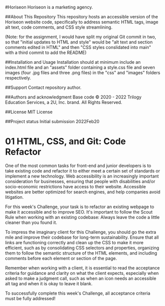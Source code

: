 #Horiseon
Horiseon is a marketing agency.

##About This Repository
This repository hosts an accessible version of the Horiseon website code, specifically to address semantic HTML tags, image alt text, code comments, and CSS style streamlining.

(Note: for the assignment, I would have split my original Git commit in two, so that "initial updates to HTML and style" would be "alt text and section comments edited in HTML" and then "CSS styles conslidated into main" with a third commit to add the README)

##Installation and Usage
Installation should at minimum include an index.html file and an "assets" folder containing a style.css file and seven images (four .jpg files and three .png files) in the "css" and "images" folders respectively.

##Support
Contact repository author.

##Authors and acknowledgment
Base code © 2020 - 2022 Trilogy Education Services, a 2U, Inc. brand. All Rights Reserved.

##License
MIT License

##Project status
Initial submission 2022Feb20


# 01 HTML, CSS, and Git: Code Refactor

One of the most common tasks for front-end and junior developers is to take existing code and refactor it to either meet a certain set of standards or implement a new technology. Web accessibility is an increasingly important consideration for businesses, ensuring that people with disabilities and/or socio-economic restrictions have access to their website. Accessible websites are better optimized for search engines, and help companies avoid litigation.

For this week's Challenge, your task is to refactor an existing webpage to make it accessible and to improve SEO. It's important to follow the Scout Rule when working with an existing codebase: Always leave the code a little cleaner than you found it. 

To impress the imaginary client for this Challenge, you should go the extra mile and improve their codebase for long-term sustainability. Ensure that all links are functioning correctly and clean up the CSS to make it more efficient, such as by consolidating CSS selectors and properties, organizing them to follow the semantic structure of the HTML elements, and including comments before each element or section of the page.

Remember when working with a client, it is essential to read the acceptance criteria for guidance and clarity on what the client expects, especially when asked to make a judgment call, such as when an icon needs an accessible alt tag and when it is okay to leave it blank. 

To successfully complete this week's Challenge, all acceptance criteria must be fully addressed!

